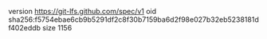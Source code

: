 version https://git-lfs.github.com/spec/v1
oid sha256:f5754ebae6cb9b5291df2c8f30b7159ba6d2f98e027b32eb5238181df402eddb
size 1156
